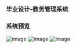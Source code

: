 ### 毕业设计-教务管理系统
### 系统预览
![image](https://user-images.githubusercontent.com/50665574/198249841-4b1207e4-71ba-42e6-a4dc-806e85c9c6b0.png)
![image](https://user-images.githubusercontent.com/50665574/198250012-053f3d0e-355f-44f5-903e-7f81e1af6caa.png)
![image](https://user-images.githubusercontent.com/50665574/198250167-ef8e8903-7ca9-427a-953b-f3a9edfc0e01.png)

